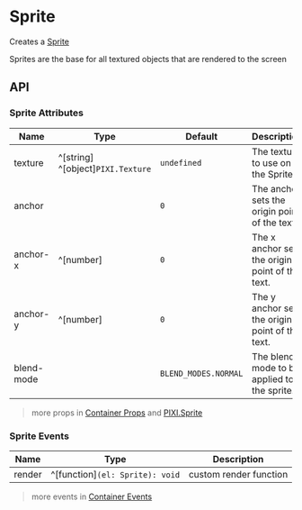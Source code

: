 # Sprite

Creates a [Sprite](https://svelte-pixi.com/docs/components/sprite)

Sprites are the base for all textured objects that are rendered to the screen

<demo src="./demo/basic.vue" />

## API

### Sprite Attributes

| Name | Type | Default | Description |
| --- | --- | --- | --- |
| texture | ^[string] ^[object]`PIXI.Texture` | `undefined` | The texture to use on the Sprite. |
| anchor | <api-point /> | `0` | The anchor sets the origin point of the text. |
| anchor-x | ^[number] | `0` | The x anchor sets the origin point of the text. |
| anchor-y | ^[number] | `0` | The y anchor sets the origin point of the text. |
| blend-mode | <api-blend-mode /> | `BLEND_MODES.NORMAL` | The blend mode to be applied to the sprite. |

> more props in [Container Props](/guide/elements/container/#container-props) and [PIXI.Sprite](https://pixijs.download/release/docs/PIXI.Sprite.html)

### Sprite Events

| Name | Type | Description |
| --- | --- | --- |
| render | ^[function]`(el: Sprite): void` | custom render function |

> more events in [Container Events](/guide/elements/container/#container-events)